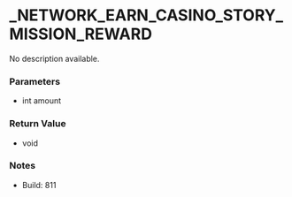 # _NETWORK_EARN_CASINO_STORY_MISSION_REWARD

No description available.

### Parameters
* int amount

### Return Value
* void

### Notes
* Build: 811

